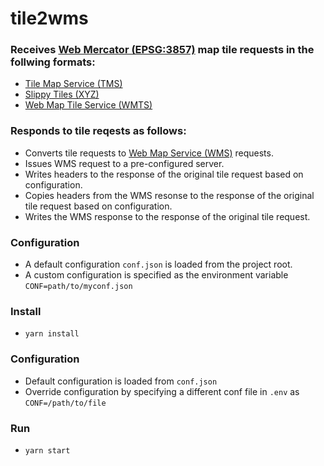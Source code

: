 # tile2wms
### Receives [Web Mercator (EPSG:3857)](https://epsg.io/3857) map tile requests in the follwing formats:
  * [Tile Map Service (TMS)](https://wiki.osgeo.org/wiki/Tile_Map_Service_Specification)
  * [Slippy Tiles (XYZ)](https://en.wikipedia.org/wiki/Tiled_web_map) 
  * [Web Map Tile Service (WMTS)](https://www.opengeospatial.org/standards/wmts) 

### Responds to tile reqests as follows:
  * Converts tile requests to [Web Map Service (WMS)](https://www.opengeospatial.org/standards/wms) requests.
  * Issues WMS request to a pre-configured server.  
  * Writes headers to the response of the original tile request based on configuration.
  * Copies headers from the WMS resonse to the response of the original tile request based on configuration.
  * Writes the WMS response to the response of the original tile request.

### Configuration
  * A default configuration `conf.json` is loaded from the project root.
  * A custom configuration is specified as the environment variable `CONF=path/to/myconf.json`

### Install
* `yarn install`

### Configuration
* Default configuration is loaded from `conf.json`
* Override configuration by specifying a different conf file in `.env` as `CONF=/path/to/file`

### Run 
* `yarn start`
